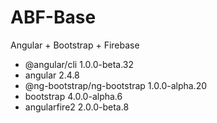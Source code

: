 # ABF-Base

Angular + Bootstrap + Firebase

- @angular/cli 1.0.0-beta.32
- angular 2.4.8
- @ng-bootstrap/ng-bootstrap 1.0.0-alpha.20
- bootstrap 4.0.0-alpha.6
- angularfire2 2.0.0-beta.8
